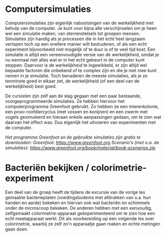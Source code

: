 # Computersimulaties
Computersimulaties zijn eigenlijk nabootsingen van de werkelijkheid met behulp van de computer. Je kunt voor bijna alle verschijnselen om je heen wel een simulatie maken, van sterrenstelsels tot groepen mensen. Simulaties zijn handig als je processen die in het echt heel langzaam verlopen toch op een snellere manier wilt bestuderen, of als een echt experiment bijvoorbeeld niet mogelijk of te duur is of te veel tijd kost. Een simulatie is altijd een vereenvoudigde versie van de werkelijkheid, omdat je nu eenmaal niet alles wat er in het echt gebeurt in de computer kunt stoppen. Daarvoor is de werkelijkheid te ingewikkeld, er zijn altijd wel bepaalde factoren die onbekend of te complex zijn en die je niet mee kunt nemen in je simulatie. Toch benaderen de meeste simulaties, als je ze tenminste goed in elkaar zet, de werkelijkheid (of een deel van de werkelijkheid) best goed.

De cursisten zijn zelf aan de slag gegaan met een paar bestaande, voorgeprogrammeerde simulaties. Ze hebben hiervoor het computerprogramma Greenfoot gebruikt. Zo hebben ze een mierenkolonie, een prooi-roofdiercyclus (met vossen en konijnen) en een zwerm met vogels gesimuleerd en hieraan enkele aanpassingen gedaan, om te zien wat daarvan het effect was. Dus eigenlijk het uitvoeren van experimenten met de computer.

*Het programma Greenfoot en de gebruikte simulaties zijn gratis te downloaden:
Greenfoot: https://www.greenfoot.org
Scenario's (met o.a. de simulaties): https://www.greenfoot.org/book/material/book-scenarios.zip*

# Bacteriën bekijken / colorimetrie-experiment
Een deel van de groep heeft de tijdens de excursie van de vorige les gemaakte bacterieplaten (voedingsbodems met afdrukken van o.a. hun handen en aarde) bekeken en hiervan ook wat bacteriën en schimmels onder de microscoop bekeken. De anderen hebben met een eenvoudig, zelfgemaakt colorimetrie-apparaat geëxperimenteerd om te zien hoe een echt meetapparaat werkt. Dit als voorbereiding op een volgende les over colorimetrie, waarbij ze zelf zo'n apparaatje gaan maken en echte metingen gaan doen.
